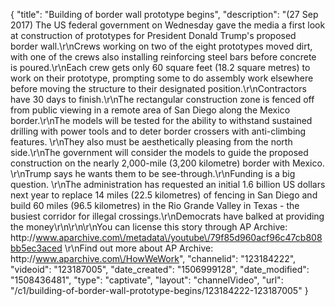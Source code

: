 {
    "title": "Building of border wall prototype begins",
    "description": "(27 Sep 2017) The US federal government on Wednesday gave the media a first look at construction of prototypes for President Donald Trump's proposed border wall.\r\nCrews working on two of the eight prototypes moved dirt, with one of the crews also installing reinforcing steel bars before concrete is poured.\r\nEach crew gets only 60 square feet (18.2 square metres) to work on their prototype, prompting some to do assembly work elsewhere before moving the structure to their designated position.\r\nContractors have 30 days to finish.\r\nThe rectangular construction zone is fenced off from public viewing in a remote area of San Diego along the Mexico border.\r\nThe models will be tested for the ability to withstand sustained drilling with power tools and to deter border crossers with anti-climbing features. \r\nThey also must be aesthetically pleasing from the north side.\r\nThe government will consider the models to guide the proposed construction on the nearly 2,000-mile (3,200 kilometre) border with Mexico. \r\nTrump says he wants them to be see-through.\r\nFunding is a big question. \r\nThe administration has requested an initial 1.6 billion US dollars next year to replace 14 miles (22.5 kilometres) of fencing in San Diego and build 60 miles (96.5 kilometres) in the Rio Grande Valley in Texas - the busiest corridor for illegal crossings.\r\nDemocrats have balked at providing the money\r\n\r\n\r\nYou can license this story through AP Archive: http:\/\/www.aparchive.com\/metadata\/youtube\/79f85d960acf96c47cb808bb5ec3aced \r\nFind out more about AP Archive: http:\/\/www.aparchive.com\/HowWeWork",
    "channelid": "123184222",
    "videoid": "123187005",
    "date_created": "1506999128",
    "date_modified": "1508436481",
    "type": "captivate",
    "layout": "channelVideo",
    "url": "\/c1\/building-of-border-wall-prototype-begins\/123184222-123187005"
}